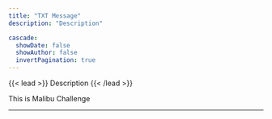 ```yaml
---
title: "TXT Message"
description: "Description"

cascade:
  showDate: false
  showAuthor: false
  invertPagination: true
---
```


{{< lead >}}
Description
{{< /lead >}}

This is Malibu Challenge

---
